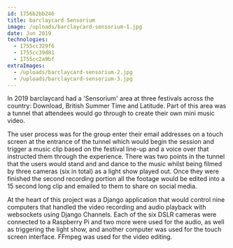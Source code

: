 ```yaml
---
id: 1756b2bb246
title: barclaycard Sensorium
image: /uploads/barclaycard-sensorium-1.jpg
date: Jun 2019
technologies:
  - 1755cc329f6
  - 1755cc39d81
  - 1755cc2a9bf
extraImages:
  - /uploads/barclaycard-sensorium-2.jpg
  - /uploads/barclaycard-sensorium-3.jpg
---
```

In 2019 barclaycard had a 'Sensorium' area at three festivals across the country: Download, British Summer Time and Latitude.  Part of this area was a tunnel that attendees would go through to create their own mini music video.  

The user process was for the group enter their email addresses on a touch screen at the entrance of the tunnel which would begin the session and trigger a music clip based on the festival line-up and a voice over that instructed them through the experience.  There was two points in the tunnel that the users would stand and and dance to the music whilst being filmed by three cameras (six in total) as a light show played out.  Once they were finished the second recording portion all the footage would be edited into a 15 second long clip and emailed to them to share on social media.

At the heart of this project was a Django application that would control nine computers that handled the video recording and audio playback with websockets using Django Channels.  Each of the six DSLR cameras were connected to a Raspberry Pi and two more were used for the audio, as well as triggering the light show, and another computer was used for the touch screen interface.  FFmpeg was used for the video editing.